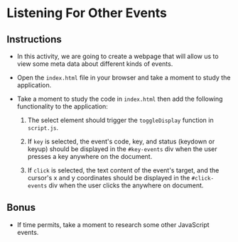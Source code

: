 # Listening For Other Events

## Instructions

* In this activity, we are going to create a webpage that will allow us to view some meta data about different kinds of events.

* Open the `index.html` file in your browser and take a moment to study the application.

* Take a moment to study the code in `index.html` then add the following functionality to the application:

  1. The select element should trigger the `toggleDisplay` function in `script.js`.

  2. If `key` is selected, the event's code, key, and status (keydown or keyup) should be displayed in the `#key-events` div when the user presses a key anywhere on the document.

  3. If `click` is selected, the text content of the event's target, and the cursor's x and y coordinates should be displayed in the `#click-events` div when the user clicks the anywhere on document.

## Bonus

* If time permits, take a moment to research some other JavaScript events.
